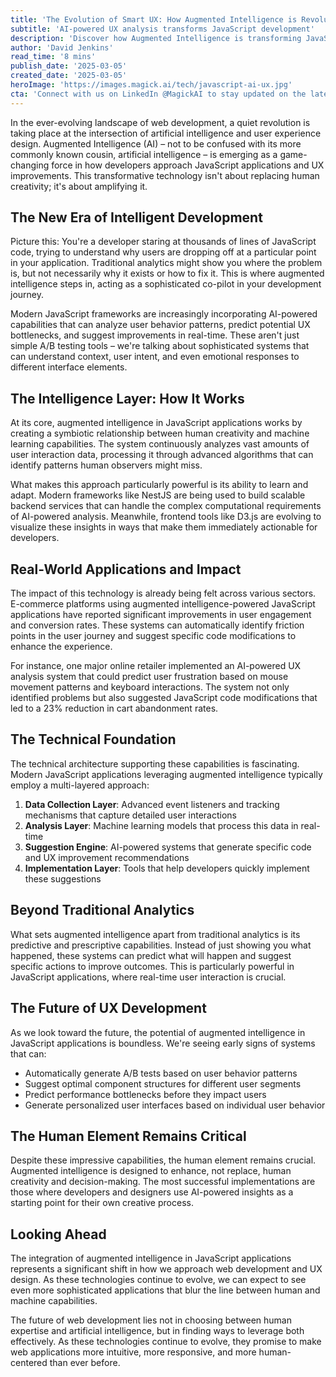 ```yaml
---
title: 'The Evolution of Smart UX: How Augmented Intelligence is Revolutionizing JavaScript Applications'
subtitle: 'AI-powered UX analysis transforms JavaScript development'
description: 'Discover how Augmented Intelligence is transforming JavaScript applications and UX design. Learn about AI-powered analysis tools that help developers create more intuitive, responsive, and user-centered web applications. From predictive analytics to automated testing, explore the future of smart UX development.'
author: 'David Jenkins'
read_time: '8 mins'
publish_date: '2025-03-05'
created_date: '2025-03-05'
heroImage: 'https://images.magick.ai/tech/javascript-ai-ux.jpg'
cta: 'Connect with us on LinkedIn @MagickAI to stay updated on the latest developments in AI-powered web development and UX design.'
---
```


In the ever-evolving landscape of web development, a quiet revolution is taking place at the intersection of artificial intelligence and user experience design. Augmented Intelligence (AI) – not to be confused with its more commonly known cousin, artificial intelligence – is emerging as a game-changing force in how developers approach JavaScript applications and UX improvements. This transformative technology isn't about replacing human creativity; it's about amplifying it.

## The New Era of Intelligent Development

Picture this: You're a developer staring at thousands of lines of JavaScript code, trying to understand why users are dropping off at a particular point in your application. Traditional analytics might show you where the problem is, but not necessarily why it exists or how to fix it. This is where augmented intelligence steps in, acting as a sophisticated co-pilot in your development journey.

Modern JavaScript frameworks are increasingly incorporating AI-powered capabilities that can analyze user behavior patterns, predict potential UX bottlenecks, and suggest improvements in real-time. These aren't just simple A/B testing tools – we're talking about sophisticated systems that can understand context, user intent, and even emotional responses to different interface elements.

## The Intelligence Layer: How It Works

At its core, augmented intelligence in JavaScript applications works by creating a symbiotic relationship between human creativity and machine learning capabilities. The system continuously analyzes vast amounts of user interaction data, processing it through advanced algorithms that can identify patterns human observers might miss.

What makes this approach particularly powerful is its ability to learn and adapt. Modern frameworks like NestJS are being used to build scalable backend services that can handle the complex computational requirements of AI-powered analysis. Meanwhile, frontend tools like D3.js are evolving to visualize these insights in ways that make them immediately actionable for developers.

## Real-World Applications and Impact

The impact of this technology is already being felt across various sectors. E-commerce platforms using augmented intelligence-powered JavaScript applications have reported significant improvements in user engagement and conversion rates. These systems can automatically identify friction points in the user journey and suggest specific code modifications to enhance the experience.

For instance, one major online retailer implemented an AI-powered UX analysis system that could predict user frustration based on mouse movement patterns and keyboard interactions. The system not only identified problems but also suggested JavaScript code modifications that led to a 23% reduction in cart abandonment rates.

## The Technical Foundation

The technical architecture supporting these capabilities is fascinating. Modern JavaScript applications leveraging augmented intelligence typically employ a multi-layered approach:

1. **Data Collection Layer**: Advanced event listeners and tracking mechanisms that capture detailed user interactions
2. **Analysis Layer**: Machine learning models that process this data in real-time
3. **Suggestion Engine**: AI-powered systems that generate specific code and UX improvement recommendations
4. **Implementation Layer**: Tools that help developers quickly implement these suggestions

## Beyond Traditional Analytics

What sets augmented intelligence apart from traditional analytics is its predictive and prescriptive capabilities. Instead of just showing you what happened, these systems can predict what will happen and suggest specific actions to improve outcomes. This is particularly powerful in JavaScript applications, where real-time user interaction is crucial.

## The Future of UX Development

As we look toward the future, the potential of augmented intelligence in JavaScript applications is boundless. We're seeing early signs of systems that can:

- Automatically generate A/B tests based on user behavior patterns
- Suggest optimal component structures for different user segments
- Predict performance bottlenecks before they impact users
- Generate personalized user interfaces based on individual user behavior

## The Human Element Remains Critical

Despite these impressive capabilities, the human element remains crucial. Augmented intelligence is designed to enhance, not replace, human creativity and decision-making. The most successful implementations are those where developers and designers use AI-powered insights as a starting point for their own creative process.

## Looking Ahead

The integration of augmented intelligence in JavaScript applications represents a significant shift in how we approach web development and UX design. As these technologies continue to evolve, we can expect to see even more sophisticated applications that blur the line between human and machine capabilities.

The future of web development lies not in choosing between human expertise and artificial intelligence, but in finding ways to leverage both effectively. As these technologies continue to evolve, they promise to make web applications more intuitive, more responsive, and more human-centered than ever before.